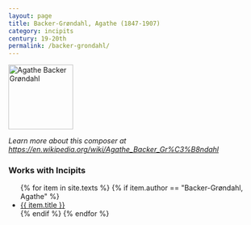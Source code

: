 ```yaml
---
layout: page
title: Backer-Grøndahl, Agathe (1847-1907)
category: incipits
century: 19-20th
permalink: /backer-grondahl/
---
```


<a title="Unknown authorUnknown author, Public domain, via Wikimedia Commons" href="https://commons.wikimedia.org/wiki/File:Agathe_Backer_Gr%C3%B8ndahl.jpg"><img width="128" alt="Agathe Backer Grøndahl" src="https://upload.wikimedia.org/wikipedia/commons/a/ab/Agathe_Backer_Gr%C3%B8ndahl.jpg"></a>

*Learn more about this composer at <a href="https://en.wikipedia.org/wiki/Agathe_Backer_Gr%C3%B8ndahl" target="_blank">https://en.wikipedia.org/wiki/Agathe_Backer_Gr%C3%B8ndahl</a>*
<br/>

### Works with Incipits
<ul class="texts">
    {% for item in site.texts %}
      {% if item.author == "Backer-Grøndahl, Agathe" %}
          <li class="text-title">
          <a href="{{ site.baseurl }}{{ item.url }}">
        {{ item.title }}
              </a>
    </li>
      {% endif %}
    {% endfor %}
</ul>
